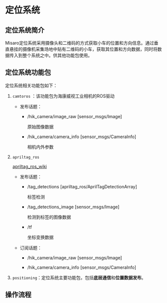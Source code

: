 <!--
 * @Author: Loren
 * @Date: 2022-04-12 11:49:28
 * @LastEditTime: 2022-04-12 17:58:06
 * @FilePath: /misaro_ws/misaro-doc/src/定位系统.md
 * @Description: 定位系统简介
 * 
 * Copyright (c) 2022 by AmovLab, All Rights Reserved. 
-->
# 定位系统

## 定位系统简介

Misaro定位系统采用摄像头和二维码的方式获取小车的位置和方向信息。通过垂直悬挂的摄像机采集场地中贴有二维码的小车，获取其位置和方向数据，同时将数据传入到整个系统之中。供其他功能包使用。

## 定位系统功能包

定位系统相关功能包如下：

1. `camtoros` ：该功能包为海康威视工业相机的ROS驱动

   - 发布话题：

     - /hik_camera/image_raw [sensor_msgs/Image]

       原始图像数据

     - /hik_camera/camera_info [sensor_msgs/CameraInfo]

       相机内外参数

2. `apriltag_ros`
   
   [apriltag_ros_wiki](http://wiki.ros.org/apriltag_ros)
   - 发布话题：
      - /tag_detections [apriltag_ros/AprilTagDetectionArray]
      
        标签检测 
      - /tag_detections_image [sensor_msgs/Image]
       
        检测到标签的图像数据
      - /tf
  
        坐标变换数据
   - 订阅话题：
      - /hik_camera/image_raw [sensor_msgs/Image]
      
      - /hik_camera/camera_info [sensor_msgs/CameraInfo]

3. `positioning`：定位系统主要功能包，包括**底层通信**和**位置数据发布**。
   

## 操作流程

